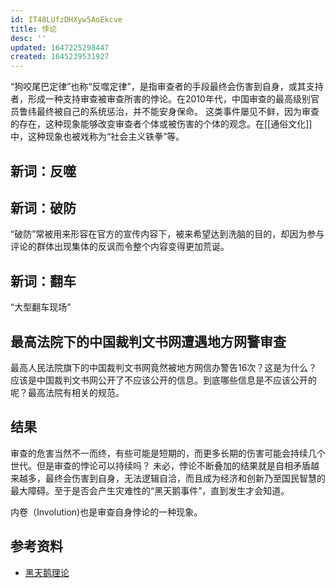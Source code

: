 ```yaml
---
id: IT48LUfzDHXyw5AoEkcve
title: 悖论
desc: ''
updated: 1647225298447
created: 1645239531927
---
```


“狗咬尾巴定律”也称“反噬定律”，是指审查者的手段最终会伤害到自身，或其支持者，形成一种支持审查被审查所害的悖论。在2010年代，中国审查的最高级别官员鲁纬最终被自己的系统惩治，并不能安身保命。 这类事件屡见不鲜，因为审查的存在，这种现象能够改变审查者个体或被伤害的个体的观念。在[[通俗文化]]中，这种现象也被戏称为“社会主义铁拳”等。

## 新词：反噬


## 新词：破防

“破防”常被用来形容在官方的宣传内容下，被来希望达到洗脑的目的，却因为参与评论的群体出现集体的反讽而令整个内容变得更加荒诞。

## 新词：翻车

“大型翻车现场”

## 最高法院下的中国裁判文书网遭遇地方网警审查

最高人民法院旗下的中国裁判文书网竟然被地方网信办警告16次？这是为什么？应该是中国裁判文书网公开了不应该公开的信息。到底哪些信息是不应该公开的呢？最高法院有相关的规范。


## 结果

审查的危害当然不一而终，有些可能是短期的，而更多长期的伤害可能会持续几个世代。但是审查的悖论可以持续吗？ 未必，悖论不断叠加的结果就是自相矛盾越来越多，最终会伤害到自身，无法逻辑自洽，而且成为经济和创新乃至国民智慧的最大障碍。至于是否会产生灾难性的“黑天鹅事件”，直到发生才会知道。

内卷（Involution)也是审查自身悖论的一种现象。


## 参考资料

- [黑天鹅理论](https://zh.wikipedia.org/zh/%E9%BB%91%E5%A4%A9%E9%B5%9D%E7%90%86%E8%AB%96)